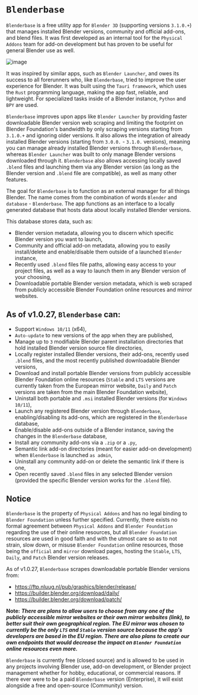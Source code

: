 # `Blenderbase` 

`Blenderbase` is a free utility app for `Blender 3D` (supporting versions `3.1.0.+`) that manages installed Blender versions, community and official add-ons, and blend files. It was first developed as an internal tool for the `Physical Addons` team for add-on development but has proven to be useful for general Blender use as well.

![image](https://github.com/PhysicalAddons/blenderbase-public/assets/60788469/c8ddb72a-3b2b-4260-aef7-3644fa3821d1)

It was inspired by similar apps, such as `Blender Launcher`, and owes its success to all forerunners who, like `Blenderbase`, tried to improve the user experience for Blender. It was built using the `Tauri framework`, which uses the `Rust` programming language, making the app fast, reliable, and lightweight. For specialized tasks inside of a Blender instance, `Python` and `BPY` are used.

`Blenderbase` improves upon apps like `Blender Launcher` by providing faster downloadable Blender version web scraping and limiting the footprint on Blender Foundation's bandwidth by only scraping versions starting from `3.1.0.+` and ignoring older versions. It also allows the integration of already installed Blender versions (starting from `3.0.0.` - `3.1.0.` versions), meaning you can manage already installed Blender versions through `Blenderbase`, whereas `Blender Launcher` was built to only manage Blender versions downloaded through it. `Blenderbase` also allows accessing locally saved `.blend` files and launching them via any Blender version (as long as the Blender version and `.blend` file are compatible), as well as many other features.

The goal for `Blenderbase` is to function as an external manager for all things Blender. The name comes from the combination of words `Blender` and `database` - `Blenderbase`. The app functions as an interface to a locally generated database that hosts data about locally installed Blender versions.

This database stores data, such as:
- Blender version metadata, allowing you to discern which specific Blender version you want to launch,
- Community and official add-on metadata, allowing you to easily install/delete and enable/disable them outside of a launched `Blender` instance,
- Recently used `.blend` files file paths, allowing easy access to your project files, as well as a way to launch them in any Blender version of your choosing,
- Downloadable portable Blender version metadata, which is web scraped from publicly accessible Blender Foundation online resources and mirror websites.

## As of v1.0.27, `Blenderbase` can:
- Support `Windows 10/11` (x64),
- `Auto-update` to new versions of the app when they are published,
- Manage up to `3` modifiable Blender parent installation directories that hold installed Blender version source file directories,
- Locally register installed Blender versions, their add-ons, recently used `.blend` files, and the most recently published downloadable Blender versions,
- Download and install portable Blender versions from publicly accessible Blender Foundation online resources (`Stable` and `LTS` versions are currently taken from the European mirror website, `Daily` and `Patch` versions are taken from the main Blender Foundation website),
- Uninstall both portable and `.msi` installed Blender versions (for `Windows 10/11`),
- Launch any registered Blender version through `Blenderbase`, enabling/disabling its add-ons, which are registered in the `Blenderbase` database,
- Enable/disable add-ons outside of a Blender instance, saving the changes in the `Blenderbase` database,
- Install any community add-ons via a `.zip` or a `.py`,
- Semantic link add-on directories (meant for easier add-on development) when `Blenderbase` is launched `as admin`,
- Uninstall any community add-on or delete the semantic link if there is one,
- Open recently saved `.blend` files in any selected Blender version (provided the specific Blender version works for the `.blend` file).

## Notice

`Blenderbase` is the property of `Physical Addons` and has no legal binding to `Blender Foundation` unless further specified. Currently, there exists no formal agreement between `Physical Addons` and `Blender Foundation` regarding the use of their online resources, but all `Blender Foundation` resources are used in good faith and with the utmost care so as to not strain, slow down, or misuse `Blender Foundation` online resources, those being the `official` and `mirror` download pages, hosting the `Stable`, `LTS`, `Daily`, and `Patch` Blender version releases.

As of v1.0.27, `Blenderbase` scrapes downloadable portable Blender versions from:
- https://ftp.nluug.nl/pub/graphics/blender/release/
- https://builder.blender.org/download/daily/
- https://builder.blender.org/download/patch/

**Note:** **_There are plans to allow users to choose from any one of the publicly accessible mirror websites or their own mirror websites (link), to better suit their own geographical region. The EU mirror was chosen to currently be the only `LTS` and `Stable` version source because the app's developers are based in the EU region. There are also plans to create our own endpoints that would decrease the impact on `Blender Foundation` online resources even more._**

`Blenderbase` is currently free (closed source) and is allowed to be used in any projects involving Blender use, add-on development, or Blender project management whether for hobby, educational, or commercial reasons. If there ever were to be a paid `Blenderbase` version (Enterprise), it will exist alongside a free and open-source (Community) version.
